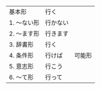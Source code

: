<table>
  <tr>
    <td><ruby><span>基本形</span><rt data-rt="きほんけい"></rt></ruby></td>
    <td colspan=2><ruby><span>行</span><rt data-rt="い"></rt></ruby>く</td>
  </tr>
  <tr>
    <td>1. 〜ない<ruby><span>形</span><rt data-rt="けい"></rt></ruby></td>
    <td>行かない</td>
    <td></td>
  </tr>
  <tr>
    <td>2. 〜ます<ruby><span>形</span><rt data-rt="けい"></rt></ruby></td>
    <td>行きます</td>
    <td></td>
  </tr>
  <tr>
    <td>3. <ruby><span>辞書形</span><rt data-rt="じしょけい"></rt></ruby></td>
    <td><ruby><span>行</span><rt data-rt="い"></rt></ruby>く</td>
    <td></td>
  </tr>
  <tr>
    <td>4. <ruby><span>条件形</span><rt data-rt="じょうけんけい"></rt></ruby></td>
    <td>行けば</td>
    <td><ruby><span>可能形</span><rt data-rt="かのうけい"></rt></ruby></td>
  </tr>
  <tr>
    <td>5. <ruby><span>意志形</span><rt data-rt="いしけい"></rt></ruby></td>
    <td>行こう</td>
    <td></td>
  </tr>
  <tr>
    <td>6. 〜て<ruby><span>形</span><rt data-rt="けい"></rt></ruby></td>
    <td>行って</td>
    <td></td>
  </tr>
</table>
